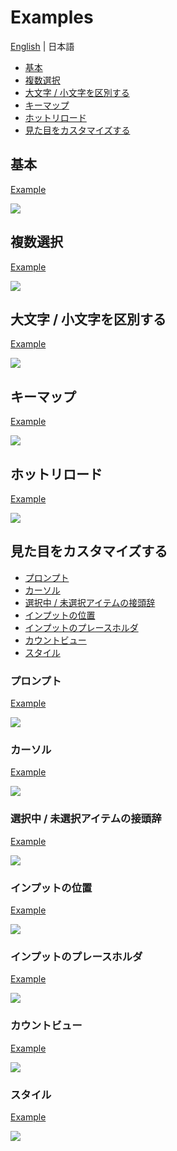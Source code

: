 # Examples

[English](./#readme) | 日本語

- [基本](#基本)
- [複数選択](#複数選択)
- [大文字 / 小文字を区別する](#大文字--小文字を区別する)
- [キーマップ](#キーマップ)
- [ホットリロード](#ホットリロード)
- [見た目をカスタマイズする](#見た目をカスタマイズする)

## 基本

[Example](./basic/)

![](./basic/demo.gif)

## 複数選択

[Example](./multiple/)

![](./multiple/demo.gif)

## 大文字 / 小文字を区別する

[Example](./case-sensitive/)

![](./case-sensitive/demo.gif)

## キーマップ

[Example](./keymap/)

![](./keymap/demo.gif)

## ホットリロード

[Example](./hotreload/)

![](./hotreload/demo.gif)

## 見た目をカスタマイズする

- [プロンプト](#プロンプト)
- [カーソル](#カーソル)
- [選択中 / 未選択アイテムの接頭辞](#選択中--未選択アイテムの接頭辞)
- [インプットの位置](#インプットの位置)
- [インプットのプレースホルダ](#インプットのプレースホルダ)
- [カウントビュー](#カウントビュー)
- [スタイル](#スタイル)

### プロンプト

[Example](./prompt/)

![](./prompt/demo.gif)

### カーソル

[Example](./cursor/)

![](./cursor/demo.gif)

### 選択中 / 未選択アイテムの接頭辞

[Example](./prefix/)

![](./prefix/demo.gif)

### インプットの位置

[Example](./input-position/)

![](./input-position/demo.gif)

### インプットのプレースホルダ

[Example](./placeholder/)

![](./placeholder/demo.gif)

### カウントビュー

[Example](./countview/)

![](./countview/demo.gif)

### スタイル

[Example](./styles/)

![](./styles/demo.gif)
